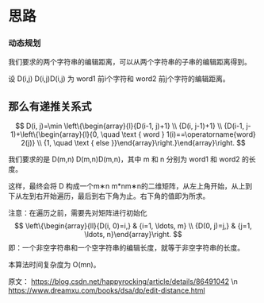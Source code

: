 # 思路

### 动态规划

我们要求的两个字符串的编辑距离，可以从两个字符串的子串的编辑距离得到。

设 D(i,j) D(i,j)D(i,j) 为 word1 前i个字符和 word2 前j个字符的编辑距离。

那么有递推关系式
--------------------- 
$$
D(i, j)=\min \left\{\begin{array}{l}{D(i-1, j)+1} \\ {D(i, j-1)+1} \\ {D(i-1, j-1)+\left\{\begin{array}{l}{0, \quad \text { word } 1(i)==\operatorname{word} 2(j)} \\ {1, \quad \text { else }}\end{array}\right.}\end{array}\right.
$$

我们要求的是 D(m,n) D(m,n)D(m,n)，其中 m 和 n 分别为 word1 和 word2 的长度。

这样，最终会将 D 构成一个m∗n m*nm∗n的二维矩阵，从左上角开始，从上到下从左到右开始遍历，最后到右下角为止。右下角的值即为所求。

注意：在遍历之前，需要先对矩阵进行初始化
$$
\left\{\begin{array}{ll}{D(i, 0)=i,} & {i=1, \ldots, m} \\ {D(0, j)=j,} & {j=1, \ldots, n}\end{array}\right.
$$
即：一个非空字符串和一个空字符串的编辑长度，就等于非空字符串的长度。

本算法时间复杂度为 O(mn)。


原文：
https://blog.csdn.net/happyrocking/article/details/86491042 \n
https://www.dreamxu.com/books/dsa/dp/edit-distance.html
